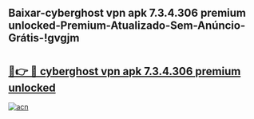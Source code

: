 
## Baixar-cyberghost vpn apk 7.3.4.306 premium unlocked-Premium-Atualizado-Sem-Anúncio-Grátis-!gvgjm

# <h2><a href="https://andorid.site?title=cyberghost_vpn_apk_7.3.4.306_premium_unlocked&ref=27">🔗👉 🔴 cyberghost vpn apk 7.3.4.306 premium unlocked</a></h2>

[![acn](https://github.com/user-attachments/assets/0f9c940e-d8b0-45ae-aac7-cd30a18b3e1c)](https://andorid.site?title=cyberghost_vpn_apk_7.3.4.306_premium_unlocked&ref=27)

